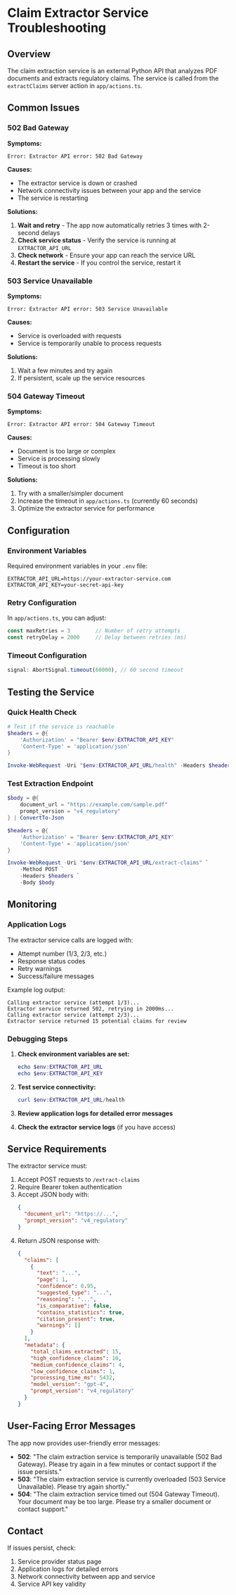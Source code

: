 # Claim Extractor Service Troubleshooting

## Overview

The claim extraction service is an external Python API that analyzes PDF documents and extracts regulatory claims. The service is called from the `extractClaims` server action in `app/actions.ts`.

## Common Issues

### 502 Bad Gateway

**Symptoms:**
```
Error: Extractor API error: 502 Bad Gateway
```

**Causes:**
- The extractor service is down or crashed
- Network connectivity issues between your app and the service
- The service is restarting

**Solutions:**
1. **Wait and retry** - The app now automatically retries 3 times with 2-second delays
2. **Check service status** - Verify the service is running at `EXTRACTOR_API_URL`
3. **Check network** - Ensure your app can reach the service URL
4. **Restart the service** - If you control the service, restart it

### 503 Service Unavailable

**Symptoms:**
```
Error: Extractor API error: 503 Service Unavailable
```

**Causes:**
- Service is overloaded with requests
- Service is temporarily unable to process requests

**Solutions:**
1. Wait a few minutes and try again
2. If persistent, scale up the service resources

### 504 Gateway Timeout

**Symptoms:**
```
Error: Extractor API error: 504 Gateway Timeout
```

**Causes:**
- Document is too large or complex
- Service is processing slowly
- Timeout is too short

**Solutions:**
1. Try with a smaller/simpler document
2. Increase the timeout in `app/actions.ts` (currently 60 seconds)
3. Optimize the extractor service for performance

## Configuration

### Environment Variables

Required environment variables in your `.env` file:

```env
EXTRACTOR_API_URL=https://your-extractor-service.com
EXTRACTOR_API_KEY=your-secret-api-key
```

### Retry Configuration

In `app/actions.ts`, you can adjust:

```typescript
const maxRetries = 3        // Number of retry attempts
const retryDelay = 2000     // Delay between retries (ms)
```

### Timeout Configuration

```typescript
signal: AbortSignal.timeout(60000), // 60 second timeout
```

## Testing the Service

### Quick Health Check

```powershell
# Test if the service is reachable
$headers = @{
    'Authorization' = "Bearer $env:EXTRACTOR_API_KEY"
    'Content-Type' = 'application/json'
}

Invoke-WebRequest -Uri "$env:EXTRACTOR_API_URL/health" -Headers $headers
```

### Test Extraction Endpoint

```powershell
$body = @{
    document_url = "https://example.com/sample.pdf"
    prompt_version = "v4_regulatory"
} | ConvertTo-Json

$headers = @{
    'Authorization' = "Bearer $env:EXTRACTOR_API_KEY"
    'Content-Type' = 'application/json'
}

Invoke-WebRequest -Uri "$env:EXTRACTOR_API_URL/extract-claims" `
    -Method POST `
    -Headers $headers `
    -Body $body
```

## Monitoring

### Application Logs

The extractor service calls are logged with:
- Attempt number (1/3, 2/3, etc.)
- Response status codes
- Retry warnings
- Success/failure messages

Example log output:
```
Calling extractor service (attempt 1/3)...
Extractor service returned 502, retrying in 2000ms...
Calling extractor service (attempt 2/3)...
Extractor service returned 15 potential claims for review
```

### Debugging Steps

1. **Check environment variables are set:**
   ```powershell
   echo $env:EXTRACTOR_API_URL
   echo $env:EXTRACTOR_API_KEY
   ```

2. **Test service connectivity:**
   ```powershell
   curl $env:EXTRACTOR_API_URL/health
   ```

3. **Review application logs for detailed error messages**

4. **Check the extractor service logs** (if you have access)

## Service Requirements

The extractor service must:

1. Accept POST requests to `/extract-claims`
2. Require Bearer token authentication
3. Accept JSON body with:
   ```json
   {
     "document_url": "https://...",
     "prompt_version": "v4_regulatory"
   }
   ```
4. Return JSON response with:
   ```json
   {
     "claims": [
       {
         "text": "...",
         "page": 1,
         "confidence": 0.95,
         "suggested_type": "...",
         "reasoning": "...",
         "is_comparative": false,
         "contains_statistics": true,
         "citation_present": true,
         "warnings": []
       }
     ],
     "metadata": {
       "total_claims_extracted": 15,
       "high_confidence_claims": 10,
       "medium_confidence_claims": 4,
       "low_confidence_claims": 1,
       "processing_time_ms": 5432,
       "model_version": "gpt-4",
       "prompt_version": "v4_regulatory"
     }
   }
   ```

## User-Facing Error Messages

The app now provides user-friendly error messages:

- **502**: "The claim extraction service is temporarily unavailable (502 Bad Gateway). Please try again in a few minutes or contact support if the issue persists."
- **503**: "The claim extraction service is currently overloaded (503 Service Unavailable). Please try again shortly."
- **504**: "The claim extraction service timed out (504 Gateway Timeout). Your document may be too large. Please try a smaller document or contact support."

## Contact

If issues persist, check:
1. Service provider status page
2. Application logs for detailed errors
3. Network connectivity between app and service
4. Service API key validity
